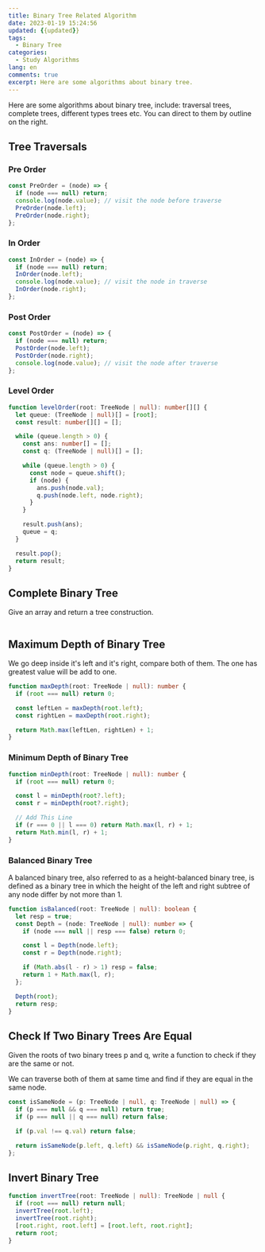 ```yaml
---
title: Binary Tree Related Algorithm
date: 2023-01-19 15:24:56
updated: {{updated}}
tags:
  - Binary Tree
categories:
  - Study Algorithms
lang: en
comments: true
excerpt: Here are some algorithms about binary tree.
---
```


Here are some algorithms about binary tree, include: traversal trees, complete trees, different types trees etc. You can direct to them by outline on the right.

## Tree Traversals

### Pre Order

```ts
const PreOrder = (node) => {
  if (node === null) return;
  console.log(node.value); // visit the node before traverse
  PreOrder(node.left);
  PreOrder(node.right);
};
```

### In Order

```ts
const InOrder = (node) => {
  if (node === null) return;
  InOrder(node.left);
  console.log(node.value); // visit the node in traverse
  InOrder(node.right);
};
```

### Post Order

```ts
const PostOrder = (node) => {
  if (node === null) return;
  PostOrder(node.left);
  PostOrder(node.right);
  console.log(node.value); // visit the node after traverse
};
```

### Level Order

```ts
function levelOrder(root: TreeNode | null): number[][] {
  let queue: (TreeNode | null)[] = [root];
  const result: number[][] = [];

  while (queue.length > 0) {
    const ans: number[] = [];
    const q: (TreeNode | null)[] = [];

    while (queue.length > 0) {
      const node = queue.shift();
      if (node) {
        ans.push(node.val);
        q.push(node.left, node.right);
      }
    }

    result.push(ans);
    queue = q;
  }

  result.pop();
  return result;
}
```

## Complete Binary Tree

Give an array and return a tree construction.

```js

```

## Maximum Depth of Binary Tree

We go deep inside it's left and it's right, compare both of them. The one has greatest value will be add to one.

```ts
function maxDepth(root: TreeNode | null): number {
  if (root === null) return 0;

  const leftLen = maxDepth(root.left);
  const rightLen = maxDepth(root.right);

  return Math.max(leftLen, rightLen) + 1;
}
```

### Minimum Depth of Binary Tree

```ts
function minDepth(root: TreeNode | null): number {
  if (root === null) return 0;

  const l = minDepth(root?.left);
  const r = minDepth(root?.right);

  // Add This Line
  if (r === 0 || l === 0) return Math.max(l, r) + 1;
  return Math.min(l, r) + 1;
}
```

### Balanced Binary Tree

A balanced binary tree, also referred to as a height-balanced binary tree, is defined as a binary tree in which the height of the left and right subtree of any node differ by not more than 1.

```ts
function isBalanced(root: TreeNode | null): boolean {
  let resp = true;
  const Depth = (node: TreeNode | null): number => {
    if (node === null || resp === false) return 0;

    const l = Depth(node.left);
    const r = Depth(node.right);

    if (Math.abs(l - r) > 1) resp = false;
    return 1 + Math.max(l, r);
  };

  Depth(root);
  return resp;
}
```

## Check If Two Binary Trees Are Equal

Given the roots of two binary trees p and q, write a function to check if they are the same or not.

We can traverse both of them at same time and find if they are equal in the same node.

```ts
const isSameNode = (p: TreeNode | null, q: TreeNode | null) => {
  if (p === null && q === null) return true;
  if (p === null || q === null) return false;

  if (p.val !== q.val) return false;

  return isSameNode(p.left, q.left) && isSameNode(p.right, q.right);
};
```

## Invert Binary Tree

```ts
function invertTree(root: TreeNode | null): TreeNode | null {
  if (root === null) return null;
  invertTree(root.left);
  invertTree(root.right);
  [root.right, root.left] = [root.left, root.right];
  return root;
}
```
